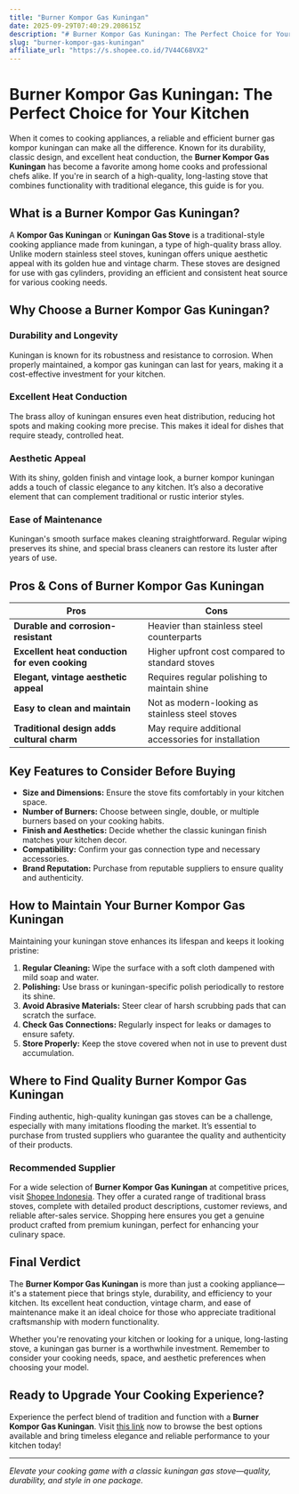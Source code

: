 ```yaml
---
title: "Burner Kompor Gas Kuningan"
date: 2025-09-29T07:40:29.208615Z
description: "# Burner Kompor Gas Kuningan: The Perfect Choice for Your Kitchen..."
slug: "burner-kompor-gas-kuningan"
affiliate_url: "https://s.shopee.co.id/7V44C68VX2"
---
```

# Burner Kompor Gas Kuningan: The Perfect Choice for Your Kitchen

When it comes to cooking appliances, a reliable and efficient burner gas kompor kuningan can make all the difference. Known for its durability, classic design, and excellent heat conduction, the **Burner Kompor Gas Kuningan** has become a favorite among home cooks and professional chefs alike. If you're in search of a high-quality, long-lasting stove that combines functionality with traditional elegance, this guide is for you.

## What is a Burner Kompor Gas Kuningan?

A **Kompor Gas Kuningan** or **Kuningan Gas Stove** is a traditional-style cooking appliance made from kuningan, a type of high-quality brass alloy. Unlike modern stainless steel stoves, kuningan offers unique aesthetic appeal with its golden hue and vintage charm. These stoves are designed for use with gas cylinders, providing an efficient and consistent heat source for various cooking needs.

## Why Choose a Burner Kompor Gas Kuningan?

### Durability and Longevity

Kuningan is known for its robustness and resistance to corrosion. When properly maintained, a kompor gas kuningan can last for years, making it a cost-effective investment for your kitchen.

### Excellent Heat Conduction

The brass alloy of kuningan ensures even heat distribution, reducing hot spots and making cooking more precise. This makes it ideal for dishes that require steady, controlled heat.

### Aesthetic Appeal

With its shiny, golden finish and vintage look, a burner kompor kuningan adds a touch of classic elegance to any kitchen. It’s also a decorative element that can complement traditional or rustic interior styles.

### Ease of Maintenance

Kuningan's smooth surface makes cleaning straightforward. Regular wiping preserves its shine, and special brass cleaners can restore its luster after years of use.

## Pros & Cons of Burner Kompor Gas Kuningan

| Pros                                                     | Cons                                               |
|----------------------------------------------------------|----------------------------------------------------|
| **Durable and corrosion-resistant**                     | Heavier than stainless steel counterparts        |
| **Excellent heat conduction for even cooking**          | Higher upfront cost compared to standard stoves  |
| **Elegant, vintage aesthetic appeal**                     | Requires regular polishing to maintain shine    |
| **Easy to clean and maintain**                            | Not as modern-looking as stainless steel stoves |
| **Traditional design adds cultural charm**              | May require additional accessories for installation |

## Key Features to Consider Before Buying

- **Size and Dimensions:** Ensure the stove fits comfortably in your kitchen space.
- **Number of Burners:** Choose between single, double, or multiple burners based on your cooking habits.
- **Finish and Aesthetics:** Decide whether the classic kuningan finish matches your kitchen decor.
- **Compatibility:** Confirm your gas connection type and necessary accessories.
- **Brand Reputation:** Purchase from reputable suppliers to ensure quality and authenticity.

## How to Maintain Your Burner Kompor Gas Kuningan

Maintaining your kuningan stove enhances its lifespan and keeps it looking pristine:

1. **Regular Cleaning:** Wipe the surface with a soft cloth dampened with mild soap and water.
2. **Polishing:** Use brass or kuningan-specific polish periodically to restore its shine.
3. **Avoid Abrasive Materials:** Steer clear of harsh scrubbing pads that can scratch the surface.
4. **Check Gas Connections:** Regularly inspect for leaks or damages to ensure safety.
5. **Store Properly:** Keep the stove covered when not in use to prevent dust accumulation.

## Where to Find Quality Burner Kompor Gas Kuningan

Finding authentic, high-quality kuningan gas stoves can be a challenge, especially with many imitations flooding the market. It’s essential to purchase from trusted suppliers who guarantee the quality and authenticity of their products. 

### Recommended Supplier

For a wide selection of **Burner Kompor Gas Kuningan** at competitive prices, visit [Shopee Indonesia](https://s.shopee.co.id/7V44C68VX2). They offer a curated range of traditional brass stoves, complete with detailed product descriptions, customer reviews, and reliable after-sales service. Shopping here ensures you get a genuine product crafted from premium kuningan, perfect for enhancing your culinary space.

## Final Verdict

The **Burner Kompor Gas Kuningan** is more than just a cooking appliance—it's a statement piece that brings style, durability, and efficiency to your kitchen. Its excellent heat conduction, vintage charm, and ease of maintenance make it an ideal choice for those who appreciate traditional craftsmanship with modern functionality.

Whether you're renovating your kitchen or looking for a unique, long-lasting stove, a kuningan gas burner is a worthwhile investment. Remember to consider your cooking needs, space, and aesthetic preferences when choosing your model.

## Ready to Upgrade Your Cooking Experience?

Experience the perfect blend of tradition and function with a **Burner Kompor Gas Kuningan**. Visit [this link](https://s.shopee.co.id/7V44C68VX2) now to browse the best options available and bring timeless elegance and reliable performance to your kitchen today!

---

*Elevate your cooking game with a classic kuningan gas stove—quality, durability, and style in one package.*
